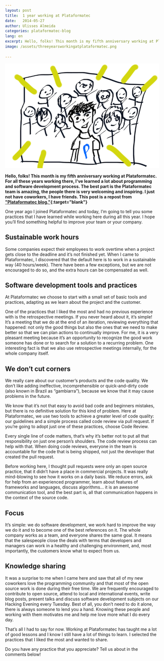 ```yaml
---
layout: post
title:  1 year working at Plataformatec
date:   2014-05-27
author: Ulisses Almeida
categories: plataformatec-blog
lang: en
excerpt: Hello, folks! This month is my fifth anniversary working at Plataformatec. For all these years working there, I've learned a lot about programming and software development process. The best part is the Plataformatec team is amazing, the people there is very welcoming and inspiring. I just not have coworkers, I have friends. This post is a repost from Plataformatec Blog.
image: /assets/threeyearsworkingatplataformatec.png

---
```


![1 year working at Plataformatec](/assets/threeyearsworkingatplataformatec.png)

__Hello, folks! This month is my fifth anniversary working at Plataformatec. For all these years working there, I've learned a lot about programming and software development process. The best part is the Plataformatec team is amazing, the people there is very welcoming and inspiring. I just not have coworkers, I have friends. This post is a repost from ["Plataformatec blog."](http://blog.plataformatec.com.br/2014/05/1-year-working-at-plataformatec/){:target="blank"}__

One year ago I joined Plataformatec and today, I’m going to tell you some practices that I have learned while working here during all this year. I hope you’ll find something helpful to improve your team or your company.

## Sustainable work hours

Some companies expect their employees to work overtime when a project gets close to the deadline and it’s not finished yet. When I came to Plataformatec, I discovered that the default here is to work in a sustainable way (40 hours/week). There have been a few exceptions, but we are not encouraged to do so, and the extra hours can be compensated as well.

## Software development tools and practices

At Plataformatec we choose to start with a small set of basic tools and practices, adapting as we learn about the project and the customer.

One of the practices that I liked the most and had no previous experience with is the retrospective meetings. If you never heard about it, it’s simple! It’s a meeting that we do at the end of an iteration, reviewing everything that happened: not only the good things but also the ones that we need to make better so that we can plan actions to continually improve. For me, it is a very pleasant meeting because it’s an opportunity to recognize the good work someone has done or to search for a solution to a recurring problem. One interesting fact is that we also use retrospective meetings internally, for the whole company itself.

## We don’t cut corners

We really care about our customer’s products and the code quality. We don’t like adding ineffective, incomprehensible or quick-and-dirty code (also known in Brazil as “gambiarra”), because we know that it may cause problems in the future.

We know that it’s not that easy to avoid bad code and beginners mistakes, but there is no definitive solution for this kind of problem. Here at Plataformatec, we use two tools to achieve a greater level of code quality: our guidelines and a simple process called code review via pull request. If you’re going to adopt just one of these practices, choose Code Review.

Every single line of code matters, that’s why it’s better not to put all that responsibility on just one person’s shoulders. The code review process can help with that. When doing code reviews, everyone in the team is accountable for the code that is being shipped, not just the developer that created the pull request.

Before working here, I thought pull requests were only an open source practice, that it didn’t have a place in commercial projects. It was really mind-blowing to see how it works on a daily basis. We reduce errors, ask for help from an experienced programmer, learn about features of frameworks and languages, discuss algorithms… it is an awesome communication tool, and the best part is, all that communication happens in the context of the source code.

## Focus

It’s simple: we do software development, we work hard to improve the way we do it and to become one of the best references on it. The whole company works as a team, and everyone shares the same goal. It means that the salespeople close the deals with terms that developers and managers can work in a healthy and challenging environment, and, most importantly, the customers know what to expect from us.

## Knowledge sharing

It was a surprise to me when I came here and saw that all of my new coworkers love the programming community and that most of the open source work is done during their free time. We are frequently encouraged to contribute to open source, attend to local and international events, write blog posts, present talks and discuss software development subjects on our Hacking Evening every Tuesday. Best of all, you don’t need to do it alone, there is always someone to lend you a hand. Knowing these people and working with them motivates me and help me love more what I do every day.

That’s all I had to say for now. Working at Plataformatec has taught me a lot of good lessons and I know I still have a lot of things to learn. I selected the practices that I liked the most and wanted to share.

Do you have any practice that you appreciate? Tell us about in the comments below!
